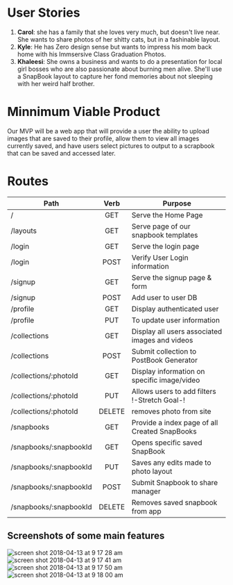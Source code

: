 # User Stories
1. **Carol**: she has a family that she loves very much, but doesn't live near.  She wants to share photos of her shitty cats, but in a fashinable layout.
2. **Kyle**: He has Zero design sense but wants to impress his mom back home with his Immsersive Class Graduation Photos.
3. **Khaleesi**: She owns a business and wants to do a presentation for local girl bosses who are also passionate about burning men alive. She'll use a SnapBook layout to capture her fond memories about not sleeping with her weird half brother.

# Minnimum Viable Product

Our MVP will be a web app that will provide a user the ability to upload images that are saved to their profile, allow them to view all images currently saved, and have users select pictures to output to a scrapbook that can be saved and accessed later. 

# Routes

| Path | Verb | Purpose |
| ---|:---:|--- |
| / | GET | Serve the Home Page |
| /layouts | GET | Serve page of our snapbook templates |
| /login | GET | Serve the login page |
| /login | POST | Verify User Login information |
| /signup | GET | Serve the signup page & form |
| /signup | POST | Add user to user DB |
| /profile | GET | Display authenticated user |
| /profile | PUT | To update user information |
| /collections | GET |  Display all users associated images and videos |
| /collections | POST | Submit collection to PostBook Generator |
| /collections/:photoId | GET | Display information on specific image/video |
| /collections/:photoId | PUT | Allows users to add filters !-Stretch Goal-! |
| /collections/:photoId | DELETE | removes photo from site |
| /snapbooks | GET | Provide a index page of all Created SnapBooks |
| /snapbooks/:snapbookId | GET | Opens specific saved SnapBook |
| /snapbooks/:snapbookId | PUT | Saves any edits made to photo layout |
| /snapbooks/:snapbookId | POST | Submit Snapbook to share manager |
| /snapbooks/:snapbookId | DELETE | Removes saved snapbook from app|

## Screenshots of some main features

![screen shot 2018-04-13 at 9 17 28 am](https://user-images.githubusercontent.com/25888207/38746218-b9d74adc-3efb-11e8-81e3-e86704b650a9.png)
![screen shot 2018-04-13 at 9 17 41 am](https://user-images.githubusercontent.com/25888207/38746219-b9efc526-3efb-11e8-9a05-c497ebc84c1a.png)
![screen shot 2018-04-13 at 9 17 50 am](https://user-images.githubusercontent.com/25888207/38746220-ba0d47c2-3efb-11e8-9488-eecf5ab0317e.png)
![screen shot 2018-04-13 at 9 18 00 am](https://user-images.githubusercontent.com/25888207/38746221-ba229faa-3efb-11e8-90b1-3fb8dbd96965.png)
